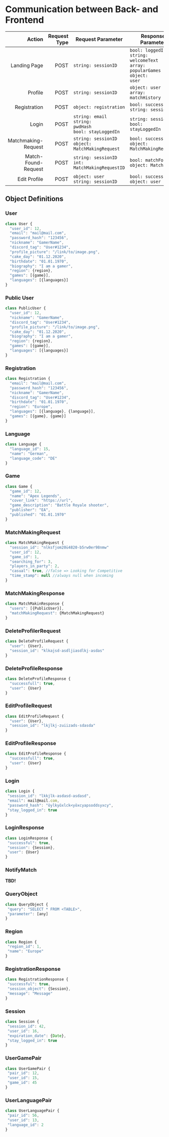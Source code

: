# Communication between Back- and Frontend

|Action|Request Type|Request Parameter|Response Parameter|
|---:|---:|---|---|
|Landing Page|POST|<code>string: sessionID</code>|<code>bool: loggedIn</code> <br> <code>string: welcomeText</code><br><code>array: popularGames</code><br><code>object: user</code>|
|Profile|POST|<code>string: sessionID</code>|<code>object: user</code><br><code>array: matchHistory</code>
|Registration|POST|<code>object: registration</code>|<code>bool: successful</code><br><code>string: sessionID</code>
|Login|POST|<code>string: email</code><br><code>string: pwdHash</code><br><code>bool: stayLoggedIn</code>|<code>string: sessionID</code><br><code>bool: stayLoggedIn</code>
|Matchmaking- <br> Request|POST|<code>string: sessionID</code><br><code>object: MatchMakingRequest|<code>bool: successful</code><br><code>object: MatchMakingRequest</code>
|Match-Found- <br> Request|POST|<code>string: sessionID</code><br><code>int: MatchMakingRequestID|<code>bool: matchFound</code><br><code>object: Match</code>
|Edit Profile|POST|<code>object: user</code><br><code>string: sessionID</code>|<code>bool: successful</code><br><code>object: user</code>

## Object Definitions
### User
```javascript
class User {
  "user_id": 12,
  "email": "mail@mail.com",
  "password_hash": "123456",
  "nickname": "GamerName",
  "discord_tag": "User#1234",
  "profile_picture": "/link/to/image.png",
  "cake_day": "01.12.2020",
  "birthdate": "01.01.1970",
  "biography": "I am a gamer",
  "region": {region},
  "games": [{game}],
  "languages": [{languages}]
}
```

### Public User
```javascript
class PublicUser {
  "user_id": 12,
  "nickname": "GamerName",
  "discord_tag": "User#1234",
  "profile_picture": "/link/to/image.png",
  "cake_day": "01.12.2020",
  "biography": "I am a gamer",
  "region": {region},
  "games": [{game}],
  "languages": [{languages}]
}
```

### Registration
```javascript
class Registration {
  "email": "mail@mail.com",
  "password_hash": "123456",
  "nickname": "GamerName",
  "discord_tag": "User#1234",
  "birthdate": "01.01.1970",
  "region": "Europe",
  "languages": [{language}, {language}],
  "games": [{game}, {game}]
}
```

### Language
```javascript
class Language {
  "language_id": 15,
  "name": "German",
  "language_code": "DE"
}
```

### Game
```javascript
class Game {
  "game_id": 12,
  "name": "Apex Legends",
  "cover_link": "https://url",
  "game_description": "Battle Royale shooter",
  "publisher": "EA",
  "published": "01.01.1970"
}
```

### MatchMakingRequest
```javascript
class MatchMakingRequest {
  "session_id": "nlksfjom20ü4820-b5rw0er98nmw"
  "user_id": 12,
  "game_id": 1,
  "searching_for": 3,
  "players_in_party": 2,
  "casual": true, //false => Looking for Competitive
  "time_stamp": null //always null when incoming
}
```

### MatchMakingResponse
```javascript
class MatchMakinResponse {
  "users": [{PublicUser}],
  "matchMakingRequest": {MatchMakingRequest}
}
```

### DeleteProfilerRequest
```javascript
class DeleteProfileRequest {
  "user": {User},
  "session_id": "klkajsd-asdljiasdlkj-asdas"
}
```

### DeleteProfileResponse
```javascript
class DeleteProfileResponse {
  "successfull": true,
  "user": {User}
}
```

### EditProfileRequest
```javascript
class EditProfileRequest {
  "user": {User},
  "session_id": "lkjlkj-zuiizads-sdasda"
}
```

### EditProfileResponse
```javascript
class EditProfileResponse {
  "successfull": true,
  "user": {User}
}
```

### Login
```javascript
class Login {
 "session_id": "lkkjlk-asdasd-asdasd",
 "email": mail@mail.com,
 "password_hash": "öylkyöxlck<yöxcyapsoddsyxcy",
 "stay_logged_in": true
}
```

### LoginResponse
```javascript
class LoginResponse {
 "successful": true,
 "session": {Session},
 "user": {User}
}
```

### NotifyMatch
**TBD!**

### QueryObject
```javascript
class QueryObject {
 "query": "SELECT * FROM <TABLE>",
 "parameter": [any]
}
```

### Region
```javascript
class Region {
 "region_id": 1,
 "name": "Europe"
}
```

### RegistrationResponse
```javascript
class RegistrationResponse {
 "successful": true,
 "session_object": {Session},
 "message": "Message"
}
```

### Session
```javascript
class Session {
 "session_id": 42,
 "user_id": 16,
 "expiration_date": {Date},
 "stay_logged_in": true
}
```

### UserGamePair
```javascript
class UserGamePair {
 "pair_id": 12,
 "user_id": 15,
 "game_id": 45
}
```

### UserLanguagePair
```javascript
class UserLanguagePair {
 "pair_id": 56,
 "user_id": 13,
 "language_id": 2
}
```
